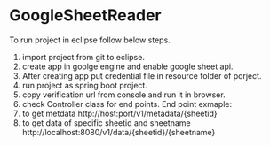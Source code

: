 # GoogleSheetReader
To run project in eclipse follow below steps.
1. import project from git to eclipse.
2. create app in goolge engine and enable google sheet api.
3. After creating app put credential file in resource folder of porject.
4. run project as spring boot project.
5. copy verification url from console and run it in browser.
6. check Controller class for end points.
End point exmaple:
1. to get metdata
  http://host:port/v1/metadata/{sheetid}
2. to get data of specific sheetid and sheetname
  http://localhost:8080/v1/data/{sheetid}/{sheetname}
